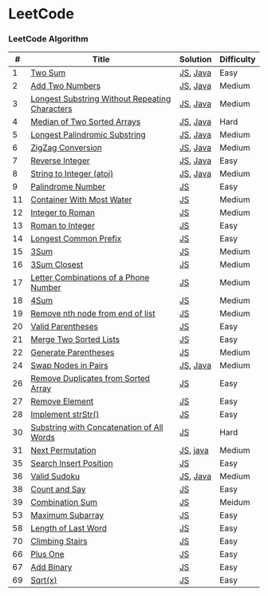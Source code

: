LeetCode
========

### LeetCode Algorithm


| # | Title | Solution | Difficulty |
|---| ----- | -------- | ---------- |
|1|[Two Sum](https://leetcode-cn.com/problems/two-sum/)| [JS](./algorithms/js/twoSum/twoSum.js), [Java](./src/main/java/twoSum/TwoSum.java)|Easy|
|2|[Add Two Numbers](https://leetcode-cn.com/problems/add-two-numbers/)| [JS](./algorithms/js/addTwoNumbers/addTwoNumbers.js), [Java](./src/main/java/addTwoNumbers/AddTwoNumbers.java)|Medium|
|3|[Longest Substring Without Repeating Characters](https://leetcode-cn.com/problems/longest-substring-without-repeating-characters/)| [JS](./algorithms/js/longestSubstringWithoutRepeatingCharacters/longestSubstringWithoutRepeatingCharacters.js), [Java](./src/main/java/longestSubstringWithoutRepeatingCharacters/LongestSubstringWithoutRepeatingCharacters.java)|Medium|
|4|[Median of Two Sorted Arrays](https://leetcode-cn.com/problems/median-of-two-sorted-arrays/)| [JS](./algorithms/js/medianOfTwoSortedArrays/medianOfTwoSortedArrays.js), [Java](./src/main/java/medianOfTwoSortedArrays/MedianOfTwoSortedArrays.java)|Hard|
|5|[Longest Palindromic Substring](https://leetcode-cn.com/problems/longest-palindromic-substring/)| [JS](./algorithms/js/longestPalindromicSubstring/longestPalindromicSubstring.js), [Java](./src/main/java/longestPalindromicSubstring/LongestPalindromicSubstring.java)|Medium|
|6|[ZigZag Conversion](https://leetcode-cn.com/problems/zigzag-conversion/)| [JS](./algorithms/js/zigzagConversion/zigzagConversion.js), [Java](./src/main/java/zigzagConversion/ZigzagConversion.java)|Medium|
|7|[Reverse Integer](https://leetcode-cn.com/problems/reverse-integer/)| [JS](./algorithms/js/reverseInteger/reverseInteger.js), [Java](./src/main/java/reverseInteger/ReverseInteger.java)|Easy|
|8|[String to Integer (atoi)](https://leetcode-cn.com/problems/string-to-integer-atoi/)| [JS](./algorithms/js/stringToIntegerAtoi/stringToIntegerAtoi.js), [Java](./src/main/java/stringToIntegerAtoi/StringToIntegerAtoi.java)|Medium|
|9|[Palindrome Number](https://leetcode-cn.com/problems/palindrome-number/)| [JS](./algorithms/js/palindromeNumber/palindromeNumber.js)|Easy|
|11|[Container With Most Water](https://leetcode-cn.com/problems/container-with-most-water/)| [JS](./algorithms/js/containerWithMostWater/containerWithMostWater.js)|Medium|
|12|[Integer to Roman](https://leetcode-cn.com/problems/integer-to-roman/)| [JS](./algorithms/js/integerToRoman/integerToRoman.js)|Medium|
|13|[Roman to Integer](https://leetcode-cn.com/problems/roman-to-integer/)| [JS](./algorithms/js/romanToInteger/romanToInteger.js)|Easy|
|14|[Longest Common Prefix](https://leetcode-cn.com/problems/longest-common-prefix/)| [JS](./algorithms/js/longestCommonPrefix/longestCommonPrefix.js)|Easy|
|15|[3Sum](https://leetcode-cn.com/problems/3sum/)| [JS](./algorithms/js/3sum/3sum.js)|Medium|
|16|[3Sum Closest](https://leetcode-cn.com/problems/3sum-closest/)| [JS](./algorithms/js/3sumClosest/3sumClosest.js)|Medium|
|17|[Letter Combinations of a Phone Number](https://leetcode-cn.com/problems/letter-combinations-of-a-phone-number/)| [JS](./algorithms/js/letterCombinationsOfAPhoneNumber/letterCombinationsOfAPhoneNumber.js)|Medium|
|18|[4Sum](https://leetcode-cn.com/problems/4sum/)| [JS](./algorithms/js/4sum/4sum.js)|Medium|
|19|[Remove nth node from end of list](https://leetcode-cn.com/problems/remove-nth-node-from-end-of-list/)| [JS](./algorithms/js/removeNthNodeFromEndOfList/removeNthNodeFromEndOfList.js)|Medium|
|20|[Valid Parentheses](https://leetcode-cn.com/problems/valid-parentheses/)| [JS](./algorithms/js/validParentheses/validParentheses.js)|Easy|
|21|[Merge Two Sorted Lists](https://leetcode-cn.com/problems/merge-two-sorted-lists/)| [JS](./algorithms/js/mergeTwoSortedLists/mergeTwoSortedLists.js)|Easy|
|22|[Generate Parentheses](https://leetcode-cn.com/problems/generate-parentheses/)| [JS](./algorithms/js/generateParentheses/generateParentheses.js)|Medium|
|24|[Swap Nodes in Pairs](https://leetcode-cn.com/problems/swap-nodes-in-pairs/)| [JS](./algorithms/js/swapNodesInPairs/swapNodesInPairs.js), [Java](./src/main/java/swapNodesInPairs/SwapNodesInPairs.java)|Medium|
|26|[Remove Duplicates from Sorted Array](https://leetcode-cn.com/problems/remove-duplicates-from-sorted-array/)| [JS](./algorithms/js/removeDuplicatesFromSortedArray/removeDuplicatesFromSortedArray.js)|Easy|
|27|[Remove Element](https://leetcode-cn.com/problems/remove-element/)| [JS](./algorithms/js/removeElement/removeElement.js)|Easy|
|28|[Implement strStr()](https://leetcode-cn.com/problems/implement-strstr/)| [JS](./algorithms/js/strStr/strStr.js)|Easy|
|30|[Substring with Concatenation of All Words](https://leetcode-cn.com/problems/substring-with-concatenation-of-all-words/)| [JS](./algorithms/js/substringWithConcatenationOfAllWords/substringWithConcatenationOfAllWords.js)|Hard|
|31|[Next Permutation](https://leetcode-cn.com/problems/next-permutation/)| [JS](./algorithms/js/nextPermutation/nextPermutation.js), [java](./src/main/java/nextPermutation/NextPermutation.java)|Medium|
|35|[Search Insert Position](https://leetcode-cn.com/problems/search-insert-position/)| [JS](./algorithms/js/searchInsertPosition/searchInsertPosition.js)|Easy|
|36|[Valid Sudoku](https://leetcode-cn.com/problems/valid-sudoku/)| [JS](./algorithms/js/validSudoku/validSudoku.js), [Java](./src/main/java/validSudoku/ValidSudoku.java)|Medium|
|38|[Count and Say](https://leetcode-cn.com/problems/count-and-say/)| [JS](./algorithms/js/countAndSay/countAndSay.js)|Easy|
|39|[Combination Sum](https://leetcode-cn.com/problems/combination-sum/)| [JS](./algorithms/js/combinationSum/combinationSum.js)|Meidum|
|53|[Maximum Subarray](https://leetcode-cn.com/problems/maximum-subarray/)| [JS](./algorithms/js/maximumSubArray/maximumSubArray.js)|Easy|
|58|[Length of Last Word](https://leetcode-cn.com/problems/length-of-last-word/)| [JS](./algorithms/js/lengthOfLastWord/lengthOfLastWord.js)|Easy|
|70|[Climbing Stairs](https://leetcode-cn.com/problems/climbing-stairs/)| [JS](./algorithms/js/climbStairs/climbStairs.js)|Easy|
|66|[Plus One](https://leetcode-cn.com/problems/plus-one/)| [JS](./algorithms/js/plusOne/plusOne.js)|Easy|
|67|[Add Binary](https://leetcode-cn.com/problems/add-binary/)| [JS](./algorithms/js/addBinary/addBinary.js)|Easy|
|69|[Sqrt(x)](https://leetcode-cn.com/problems/sqrtx/)| [JS](./algorithms/js/sqrt/sqrt.js)|Easy|
